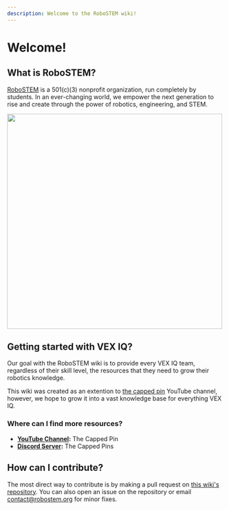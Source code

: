 ```yaml
---
description: Welcome to the RoboSTEM wiki!
---
```


# Welcome!

## What is RoboSTEM?
[RoboSTEM](https://robostem.org) is a 501(c)(3) nonprofit organization, run completely by students. In an ever-changing world, we empower the next generation to rise and create through the power of robotics, engineering, and STEM.

<img src=".gitbook/assets/readme/cover.png" width=500>

## Getting started with VEX IQ?
Our goal with the RoboSTEM wiki is to provide every VEX IQ team, regardless of their skill level, the resources that they need to grow their robotics knowledge.

This wiki was created as an extention to [the capped pin](https://www.youtube.com/@thecappedpin) YouTube channel, however, we hope to grow it into a vast knowledge base for everything VEX IQ.

### Where can I find more resources?
  * **[YouTube Channel](https://www.youtube.com/@thecappedpin):** The Capped Pin
  * **[Discord Server](https://discord.gg/cappedpins):** The Capped Pins

## How can I contribute?
The most direct way to contribute is by making a pull request on [this wiki's repository](https://github.com/RoboSTEM-Foundation/RoboSTEM-wiki). You can also open an issue on the repository or email <a href="mailto:contact@robostem.org">contact@robostem.org</a> for minor fixes.